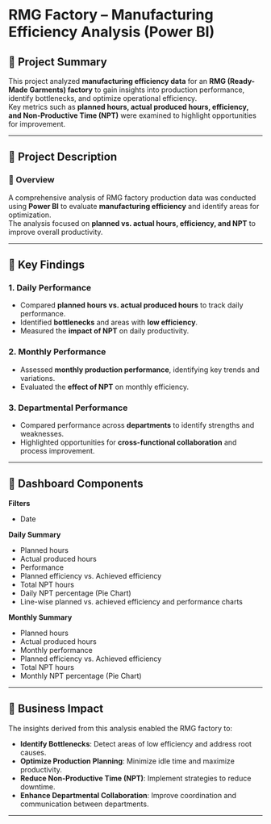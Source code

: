 # RMG Factory – Manufacturing Efficiency Analysis (Power BI)

## 📌 Project Summary
This project analyzed **manufacturing efficiency data** for an **RMG (Ready-Made Garments) factory** to gain insights into production performance, identify bottlenecks, and optimize operational efficiency.  
Key metrics such as **planned hours, actual produced hours, efficiency, and Non-Productive Time (NPT)** were examined to highlight opportunities for improvement.

---

## 📖 Project Description

### 🔹 Overview
A comprehensive analysis of RMG factory production data was conducted using **Power BI** to evaluate **manufacturing efficiency** and identify areas for optimization.  
The analysis focused on **planned vs. actual hours, efficiency, and NPT** to improve overall productivity.

---

## 🔹 Key Findings

### 1. Daily Performance
- Compared **planned hours vs. actual produced hours** to track daily performance.  
- Identified **bottlenecks** and areas with **low efficiency**.  
- Measured the **impact of NPT** on daily productivity.  

### 2. Monthly Performance
- Assessed **monthly production performance**, identifying key trends and variations.  
- Evaluated the **effect of NPT** on monthly efficiency.  

### 3. Departmental Performance
- Compared performance across **departments** to identify strengths and weaknesses.  
- Highlighted opportunities for **cross-functional collaboration** and process improvement.  

---

## 🔹 Dashboard Components

**Filters**
- Date  

**Daily Summary**
- Planned hours  
- Actual produced hours  
- Performance  
- Planned efficiency vs. Achieved efficiency  
- Total NPT hours  
- Daily NPT percentage (Pie Chart)  
- Line-wise planned vs. achieved efficiency and performance charts  

**Monthly Summary**
- Planned hours  
- Actual produced hours  
- Monthly performance  
- Planned efficiency vs. Achieved efficiency  
- Total NPT hours  
- Monthly NPT percentage (Pie Chart)  

---

## 🔹 Business Impact

The insights derived from this analysis enabled the RMG factory to:

- **Identify Bottlenecks**: Detect areas of low efficiency and address root causes.  
- **Optimize Production Planning**: Minimize idle time and maximize productivity.  
- **Reduce Non-Productive Time (NPT)**: Implement strategies to reduce downtime.  
- **Enhance Departmental Collaboration**: Improve coordination and communication between departments.  

---

